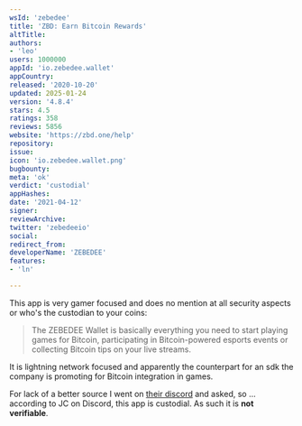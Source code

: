 ```yaml
---
wsId: 'zebedee'
title: 'ZBD: Earn Bitcoin Rewards'
altTitle: 
authors:
- 'leo'
users: 1000000
appId: 'io.zebedee.wallet'
appCountry: 
released: '2020-10-20'
updated: 2025-01-24
version: '4.8.4'
stars: 4.5
ratings: 358
reviews: 5856
website: 'https://zbd.one/help'
repository: 
issue: 
icon: 'io.zebedee.wallet.png'
bugbounty: 
meta: 'ok'
verdict: 'custodial'
appHashes: 
date: '2021-04-12'
signer: 
reviewArchive: 
twitter: 'zebedeeio'
social: 
redirect_from: 
developerName: 'ZEBEDEE'
features:
- 'ln'

---
```


This app is very gamer focused and does no mention at all security aspects or
who's the custodian to your coins:

> The ZEBEDEE Wallet is basically everything you need to start playing games for
  Bitcoin, participating in Bitcoin-powered esports events or collecting Bitcoin
  tips on your live streams.

It is lightning network focused and apparently the counterpart for an sdk the
company is promoting for Bitcoin integration in games.

For lack of a better source I went on [their discord](https://zeb.gg/zebedeeiodiscord)
and asked, so ... according to JC on Discord, this app is custodial. As such it
is **not verifiable**.
